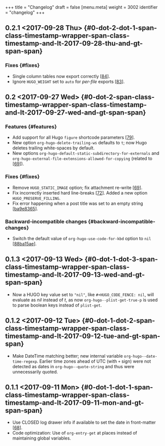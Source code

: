 +++
title = "Changelog"
draft = false
[menu.meta]
  weight = 3002
  identifier = "changelog"
+++

## 0.2.1 <span class="timestamp-wrapper"><span class="timestamp">&lt;2017-09-28 Thu&gt;</span></span> {#0-dot-2-dot-1-span-class-timestamp-wrapper-span-class-timestamp-and-lt-2017-09-28-thu-and-gt-span-span}


### Fixes {#fixes}

-   Single column tables now export correctly [[84](https://github.com/kaushalmodi/ox-hugo/issues/84)].
-   Ignore `HUGO_WEIGHT` set to `auto` for _per-file_ exports
    [[83](https://github.com/kaushalmodi/ox-hugo/issues/83)].


## 0.2 <span class="timestamp-wrapper"><span class="timestamp">&lt;2017-09-27 Wed&gt;</span></span> {#0-dot-2-span-class-timestamp-wrapper-span-class-timestamp-and-lt-2017-09-27-wed-and-gt-span-span}


### Features {#features}

-   Add support for all Hugo `figure` shortcode parameters
    [[79](https://github.com/kaushalmodi/ox-hugo/issues/79)].
-   New option `org-hugo-delete-trailing-ws` defaults to `t`; now Hugo
    deletes trailing white-spaces by default.
-   New options `org-hugo-default-static-subdirectory-for-externals` and
    `org-hugo-external-file-extensions-allowed-for-copying` (related to
    [[69](https://github.com/kaushalmodi/ox-hugo/issues/69)]).


### Fixes {#fixes}

-   Remove `HUGO_STATIC_IMAGE` option; fix attachment re-write
    [[69](https://github.com/kaushalmodi/ox-hugo/issues/69)].
-   Fix incorrectly inserted hard line-breaks [[72](https://github.com/kaushalmodi/ox-hugo/issues/72)]. Added a
    new option `HUGO_PRESERVE_FILLING`.
-   Fix error happening when a post title was set to an empty string
    [[ba9e8365](https://github.com/kaushalmodi/ox-hugo/commit/ba9e8365f6ee42f030ed806bf5ec42d6acce4c76)].


### Backward-incompatible changes {#backward-incompatible-changes}

-   Switch the default value of `org-hugo-use-code-for-kbd` option to
    `nil` [[88ba15ae](https://github.com/kaushalmodi/ox-hugo/commit/88ba15ae9bc809b0983315446c88fecfda3534e5)].


## 0.1.3 <span class="timestamp-wrapper"><span class="timestamp">&lt;2017-09-13 Wed&gt;</span></span> {#0-dot-1-dot-3-span-class-timestamp-wrapper-span-class-timestamp-and-lt-2017-09-13-wed-and-gt-span-span}

-   Now a HUGO key value set to `"nil"`, like `#+HUGO_CODE_FENCE: nil`,
    will evaluate as _nil_ instead of _t_, as now
    `org-hugo--plist-get-true-p` is used to parse boolean keys instead
    of `plist-get`.


## 0.1.2 <span class="timestamp-wrapper"><span class="timestamp">&lt;2017-09-12 Tue&gt;</span></span> {#0-dot-1-dot-2-span-class-timestamp-wrapper-span-class-timestamp-and-lt-2017-09-12-tue-and-gt-span-span}

-   Make DateTime matching better; new internal variable
    `org-hugo--date-time-regexp`. Earlier time zones ahead of UTC (with
    `+` sign) were not detected as dates in `org-hugo--quote-string` and
    thus were unnecessarily quoted.


## 0.1.1 <span class="timestamp-wrapper"><span class="timestamp">&lt;2017-09-11 Mon&gt;</span></span> {#0-dot-1-dot-1-span-class-timestamp-wrapper-span-class-timestamp-and-lt-2017-09-11-mon-and-gt-span-span}

-   Use CLOSED log drawer info if available to set the date in
    front-matter [[68](https://github.com/kaushalmodi/ox-hugo/issues/68)].
-   Code optimization: Use of `org-entry-get` at places instead of
    maintaining global variables.
